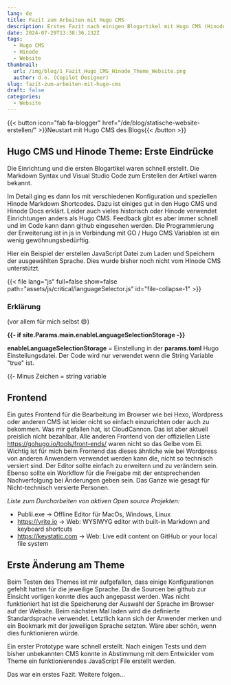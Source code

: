 ```yaml
---
lang: de
title: Fazit zum Arbeiten mit Hugo CMS
description: Erstes Fazit nach einigen Blogartikel mit Hugo CMS (Hinode Theme)
date: 2024-07-29T13:38:36.132Z
tags:
  - Hugo CMS
  - Hinode
  - Website
thumbnail:
  url: /img/blog/1_Fazit_Hugo_CMS_Hinode_Theme_Website.png
  author: d.o. (Copilot Designer)
slug: fazit-zum-arbeiten-mit-hugo-cms
draft: false
categories:
  - Website
---
```


{{< button icon="fab fa-blogger" href="/de/blog/statische-website-erstellen/" >}}Neustart mit Hugo CMS des Blogs{{< /button >}}

## Hugo CMS und Hinode Theme: Erste Eindrücke

Die Einrichtung und die ersten Blogartikel waren schnell erstellt. Die Markdown Syntax und Visual Studio Code zum Erstellen der Artikel waren bekannt.

Im Detail ging es dann los mit verschiedenen Konfiguration und speziellen Hinode Markdown Shortcodes. Dazu ist einiges gut in den Hugo CMS und Hinode Docs erklärt. Leider auch vieles historisch oder Hinode verwendet Einrichtungen anders als Hugo CMS. Feedback gibt es aber immer schnell und im Code kann dann github eingesehen werden.
Die Programmierung der Erweiterung ist in js in Verbindung mit GO / Hugo CMS Variablen ist ein wenig gewöhnungsbedürftig.

Hier ein Beispiel der erstellen JavaScript Datei zum Laden und Speichern der ausgewählten Sprache. Dies wurde bisher noch nicht vom Hinode CMS unterstützt. 

{{< file lang="js" full=false show=false path="assets/js/critical/languageSelector.js" id="file-collapse-1" >}}

### Erklärung 

(vor allem für mich selbst :smile:)

**{{- if site.Params.main.enableLanguageSelectionStorage -}}**

**enableLanguageSelectionStorage** = Einstellung in der **params.toml** Hugo Einstellungsdatei. 
Der Code wird nur verwendet wenn die String Variable "true" ist.

{{**-** Minus Zeichen = string variable


## Frontend

Ein gutes Frontend für die Bearbeitung im Browser wie bei Hexo, Wordpress oder anderen CMS ist leider nicht so einfach einzurichten oder auch zu bekommen. Was mir gefallen hat, ist CloudCannon. Das ist aber aktuell preislich nicht bezahlbar. Alle anderen Frontend von der offiziellen Liste https://gohugo.io/tools/front-ends/ waren nicht so das Gelbe vom Ei.
Wichtig ist für mich beim Frontend das dieses ähnliche wie bei Wordpress von anderen Anwendern verwendet werden kann die, nicht so technisch versiert sind. Der Editor sollte einfach zu erweitern und zu verändern sein. Ebenso sollte ein Workflow für die Freigabe mit der entsprechenden Nachverfolgung bei Änderungen geben sein. Das Ganze wie gesagt für Nicht-technisch versierte Personen.

*Liste zum Durcharbeiten von aktiven Open source Projekten:*

- Publii.exe -> Offline Editor für MacOs, Windows, Linux
- https://vrite.io -> Web: WYSIWYG editor with built-in Markdown and keyboard shortcuts
- https://keystatic.com -> Web: Live edit content on GitHub or your local file system

## Erste Änderung am Theme

Beim Testen des Themes ist mir aufgefallen, dass einige Konfigurationen gefehlt hatten für die jeweilige Sprache. Da die Sourcen bei github zur Einsicht vorligen konnte dies auch angepasst werden. Was nicht funktioniert hat ist die Speicherung der Auswahl der Sprache im Browser auf der Website. Beim nächsten Mal laden wird die definierte Standardsprache verwendet. Letztlich kann sich der Anwender merken und ein Bookmark mit der jeweiligen Sprache setzten. Wäre aber schön, wenn dies funktionieren würde. 

Ein erster Prototype ware schnell erstellt. Nach einigen Tests und dem bisher unbekannten CMS konnte in Abstimmung mit dem Entwickler vom Theme ein funktionierendes JavaScript File erstellt werden.

Das war ein erstes Fazit. Weitere folgen...
